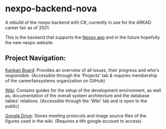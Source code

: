 # nexpo-backend-nova
A rebuild of the nexpo backend with C#, currently in use for the ARKAD career fair as of 2021. 

This is the backend that supports the [Nexpo app](https://github.com/careerfairsystems/nexpo-app) and in the future hopefully the new nexpo website.

## Project Navigation: 
[Kanban Board](https://github.com/orgs/careerfairsystems/projects/5/views/1): Provides an overview of all issues, their progress and who's responsible. 
(Accessible through the 'Projects' tab & requires membership of the careerfairsystems organization on GitHub) 

[Wiki](https://github.com/careerfairsystems/nexpo-backend-nova/wiki): Contains guides for the setup of the development environment, as well as, documentation of the overall system architecture and the database tables' relations. 
(Accessible through the 'Wiki' tab and is open to the public) 

[Google Drive](https://drive.google.com/drive/folders/1xE3Gw5isDptp-tNNS7Ol-BvqYGXPuUSr?usp=share_link): Stores meeting protocols and image source files of the figures used in the wiki. 
(Requires a tlth google account to access) 
